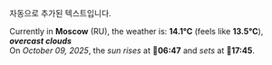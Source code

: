 
자동으로 추가된 텍스트입니다.

<!--START_SECTION:weather:moscow-->
Currently in **Moscow** (RU), the weather is: **14.1°C** (feels like **13.5°C**), ***overcast clouds***<br/>
On *October 09, 2025*, the *sun rises* at 🌅**06:47** and *sets* at 🌇**17:45**.
<!--END_SECTION:weather-->
